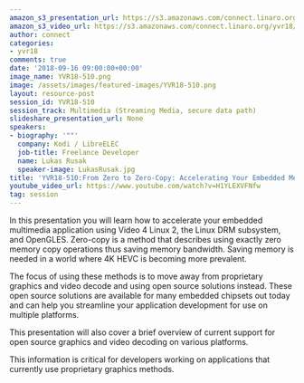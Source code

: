 ```yaml
---
amazon_s3_presentation_url: https://s3.amazonaws.com/connect.linaro.org/yvr18/presentations/yvr18-510.pdf
amazon_s3_video_url: https://s3.amazonaws.com/connect.linaro.org/yvr18/videos/yvr18-510.mp4
author: connect
categories:
- yvr18
comments: true
date: '2018-09-16 09:00:00+00:00'
image_name: YVR18-510.png
image: /assets/images/featured-images/YVR18-510.png
layout: resource-post
session_id: YVR18-510
session_track: Multimedia (Streaming Media, secure data path)
slideshare_presentation_url: None
speakers:
- biography: '""'
  company: Kodi / LibreELEC
  job-title: Freelance Developer
  name: Lukas Rusak
  speaker-image: LukasRusak.jpg
title: 'YVR18-510:From Zero to Zero-Copy: Accelerating Your Embedded Media Player'
youtube_video_url: https://www.youtube.com/watch?v=H1YLEXVFNfw
tag: session
---
```


In this presentation you will learn how to accelerate your embedded multimedia application using Video 4 Linux 2, the Linux DRM subsystem, and OpenGLES. Zero-copy is a method that describes using exactly zero memory copy operations thus saving memory bandwidth. Saving memory is needed in a world where 4K HEVC is becoming more prevalent.

The focus of using these methods is to move away from proprietary graphics and video decode and using open source solutions instead. These open source solutions are available for many embedded chipsets out today and can help you streamline your application development for use on multiple platforms.

This presentation will also cover a brief overview of current support for open source graphics and video decoding on various platforms.

This information is critical for developers working on applications that currently use proprietary graphics methods.
